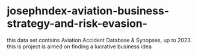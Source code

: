 # josephndex-aviation-business-strategy-and-risk-evasion-
this data set contains Aviation Accident Database &amp; Synopses, up to 2023. this is project is aimed on finding a lucrative business idea
